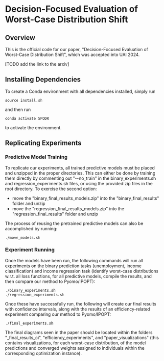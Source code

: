 # Decision-Focused Evaluation of Worst-Case Distribution Shift

## Overview

This is the official code for our paper, "Decision-Focused Evaluation of Worst-Case Distribution Shift", which was accepted into UAI 2024.

[TODO add the link to the arxiv]

## Installing Dependencies

To create a Conda environment with all dependencies installed, simply run

```
source install.sh
```

and then run

```
conda activate SPODR
```

to activate the environment.

## Replicating Experiments

### Predictive Model Training

To replicate our experiments, all trained predictive models must be placed and unzipped in the proper directories. This can either be done by training them directly by commenting out "--no_train" in the binary_experiments.sh and regression_experiments.sh files, or using the provided zip files in the root directory. To exercise the second option:

- move the "binary_final_results_models.zip" into the "binary_final_results" folder and unzip
- move the "regression_final_results_models.zip" into the "regression_final_results" folder and unzip

The process of reusing the pretrained predictive models can also be accomplished by running:

```
./move_models.sh
```

### Experiment Running

Once the models have been run, the following commands will run all experiments on the binary prediction tasks (unemployment, income classification) and income regression task (identify worst-case distributions w.r.t. all loss functions, for all predictive models, compile the results, and then compare our method to Pyomo/IPOPT):

```
./binary_experiments.sh
./regression_experiments.sh
```

Once these have successfully run, the following will create our final results with confidence intervals, along with the results of an efficiency-related experiment comparing our method to Pyomo/IPOPT:

```
./final_experiments.sh
```

The final diagrams seen in the paper should be located within the folders "_final_results_ci", "efficiency_experiments", and "paper_visualizations" (this contains visualizations, for each worst-case distribution, of the model predictions and converged weights assigned to individuals within the corresponding optimization instance).

